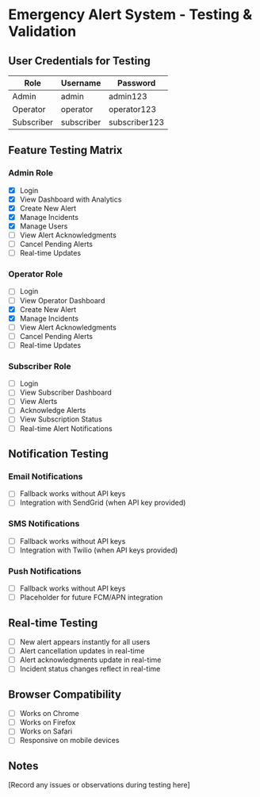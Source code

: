 # Emergency Alert System - Testing & Validation

## User Credentials for Testing

| Role | Username | Password |
|------|----------|----------|
| Admin | admin | admin123 |
| Operator | operator | operator123 |
| Subscriber | subscriber | subscriber123 |

## Feature Testing Matrix

### Admin Role
- [x] Login
- [x] View Dashboard with Analytics
- [x] Create New Alert
- [x] Manage Incidents
- [x] Manage Users
- [ ] View Alert Acknowledgments
- [ ] Cancel Pending Alerts
- [ ] Real-time Updates

### Operator Role
- [ ] Login
- [ ] View Operator Dashboard
- [x] Create New Alert
- [x] Manage Incidents
- [ ] View Alert Acknowledgments
- [ ] Cancel Pending Alerts
- [ ] Real-time Updates

### Subscriber Role
- [ ] Login
- [ ] View Subscriber Dashboard
- [ ] View Alerts
- [ ] Acknowledge Alerts
- [ ] View Subscription Status
- [ ] Real-time Alert Notifications

## Notification Testing

### Email Notifications
- [ ] Fallback works without API keys
- [ ] Integration with SendGrid (when API key provided)

### SMS Notifications
- [ ] Fallback works without API keys
- [ ] Integration with Twilio (when API keys provided)

### Push Notifications
- [ ] Fallback works without API keys
- [ ] Placeholder for future FCM/APN integration

## Real-time Testing
- [ ] New alert appears instantly for all users
- [ ] Alert cancellation updates in real-time
- [ ] Alert acknowledgments update in real-time
- [ ] Incident status changes reflect in real-time

## Browser Compatibility
- [ ] Works on Chrome
- [ ] Works on Firefox
- [ ] Works on Safari
- [ ] Responsive on mobile devices

## Notes
[Record any issues or observations during testing here]
